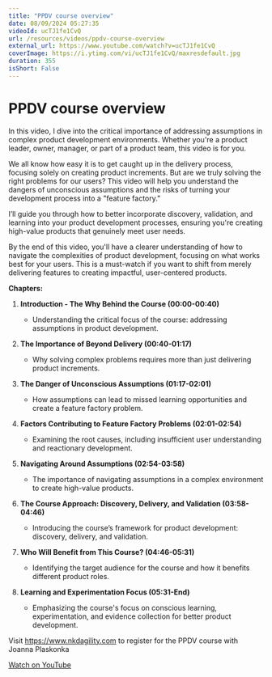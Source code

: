 ```yaml
---
title: "PPDV course overview"
date: 08/09/2024 05:27:35
videoId: ucTJ1fe1CvQ
url: /resources/videos/ppdv-course-overview
external_url: https://www.youtube.com/watch?v=ucTJ1fe1CvQ
coverImage: https://i.ytimg.com/vi/ucTJ1fe1CvQ/maxresdefault.jpg
duration: 355
isShort: False
---
```


# PPDV course overview

In this video, I dive into the critical importance of addressing assumptions in complex product development environments. Whether you're a product leader, owner, manager, or part of a product team, this video is for you. 

We all know how easy it is to get caught up in the delivery process, focusing solely on creating product increments. But are we truly solving the right problems for our users? This video will help you understand the dangers of unconscious assumptions and the risks of turning your development process into a "feature factory."

I’ll guide you through how to better incorporate discovery, validation, and learning into your product development processes, ensuring you're creating high-value products that genuinely meet user needs. 

By the end of this video, you'll have a clearer understanding of how to navigate the complexities of product development, focusing on what works best for your users. This is a must-watch if you want to shift from merely delivering features to creating impactful, user-centered products.

**Chapters:**

1. **Introduction - The Why Behind the Course (00:00-00:40)**
   - Understanding the critical focus of the course: addressing assumptions in product development.

2. **The Importance of Beyond Delivery (00:40-01:17)**
   - Why solving complex problems requires more than just delivering product increments.

3. **The Danger of Unconscious Assumptions (01:17-02:01)**
   - How assumptions can lead to missed learning opportunities and create a feature factory problem.

4. **Factors Contributing to Feature Factory Problems (02:01-02:54)**
   - Examining the root causes, including insufficient user understanding and reactionary development.

5. **Navigating Around Assumptions (02:54-03:58)**
   - The importance of navigating assumptions in a complex environment to create high-value products.

6. **The Course Approach: Discovery, Delivery, and Validation (03:58-04:46)**
   - Introducing the course’s framework for product development: discovery, delivery, and validation.

7. **Who Will Benefit from This Course? (04:46-05:31)**
   - Identifying the target audience for the course and how it benefits different product roles.

8. **Learning and Experimentation Focus (05:31-End)**
   - Emphasizing the course's focus on conscious learning, experimentation, and evidence collection for better product development.

Visit https://www.nkdagility.com to register for the PPDV course with Joanna Plaskonka

[Watch on YouTube](https://www.youtube.com/watch?v=ucTJ1fe1CvQ)
